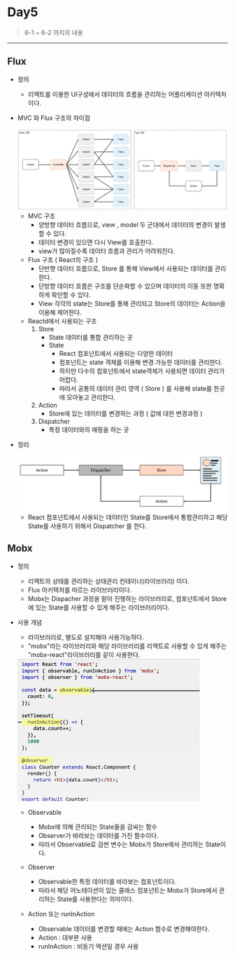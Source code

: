 # Day5

> 6-1 ~ 6-2 까지의 내용 

---

## Flux

- 정의

  - 리액트를 이용한 UI구성에서 데이터의 흐름을 관리하는 어플리케이션 아키텍처이다. 

- MVC 와 Flux 구조의 차이점 

  <img src="./images/mvc구조와flux구조차이점.png">

  - MVC 구조
    - 양방향 데이터 흐름으로, view , model 두 군대에서 데이터의 변경이 발생할 수 있다. 
    - 데이터 변경이 있으면 다시 View를 호출한다.
    - view가 많아질수록 데이터 흐름과 관리가 어려워진다. 
  - Flux 구조 ( React의 구조 )
    - 단반향 데이터 흐름으로, Store 를 통해 View에서 사용되는 데이터를 관리한다. 
    - 단방향 데이터 흐름은 구조를 단순화할 수 있으며 데이터의 이동 또한 명확하게 확인할 수 있다. 
    - View 각각의 state는 Store를 통해 관리되고 Store의 데이터는 Action을 이용해 제어한다. 
  - Reactd에서 사용되는 구조 
    1. Store
       - State 데이터를 통합 관리하는 곳 
       - State 
         - React 컴포넌트에서 사용되는 다양한 데이터
         - 컴포넌트는 state 객체를 이용해 변경 가능한 데이터를 관리한다. 
         - 하지만 다수의 컴포넌트에서 state객체가 사용되면 데이터 관리가 어렵다. 
         - 따라서 공통의 데이터 관리 영역 ( Store ) 를 사용해 state를 한곳에 모아놓고 관리한다. 
    2. Action
       - Store에 있는 데이터를 변경하는 과정 ( 값에 대한 변경과정 )
    3. Dispatcher
       - 특정 데이터와의 매핑을 하는 곳 

- 정리 

  <img src="./images/flux아키텍처구조.png">

  - React 컴포넌트에서 사용되는 데이터인 State를 Store에서 통합관리하고 해당 State를 사용하기 위해서 Dispatcher 를 한다. 

  

##  Mobx

- 정의
  - 리액트의 상태를 관리하는 상태관리 컨테이너(라이브러리) 이다. 
  - Flux 아키텍처를 따르는 라이브러리이다.  
  - Mobx는 Dispacher 과정을 맡아 진행하는 라이브러리로, 컴포넌트에서 Store에 있는 State를 사용할 수 있게 해주는 라이브러리이다. 

- 사용 개념 

  - 라이브러리로, 별도로 설치해야 사용가능하다. 
  - "mobx"라는 라이브러리와 해당 라이브러리를 리액트로 사용할 수 있게 해주는 "mobx-react"라이브러리를 같이 사용한다. 

  <img src="./images/Mobx예시1.png">

  - Observable
    - Mobx에 의해 관리되는 State들을 감싸는 함수 
    - Observer가 바라보는 데이터를 가진 함수이다. 
    - 따라서 Observable로 감싼 변수는 Mobx가 Store에서 관리하는 State이다. 

  - Observer
    - Observable한 특정 데이터를 바라보는 컴포넌트이다. 
    - 따라서 해당 어노테이션이 있는 클래스 컴포넌트는 Mobx가 Store에서 관리하는 State를 사용한다는 의미이다. 

  - Action 또는 runInAction
    - Observable 데이터를 변경할 때에는 Action 함수로 변경해야한다. 
    - Action : 대부분 사용 
    - runInAction : 비동기 액션일 경우 사용 

